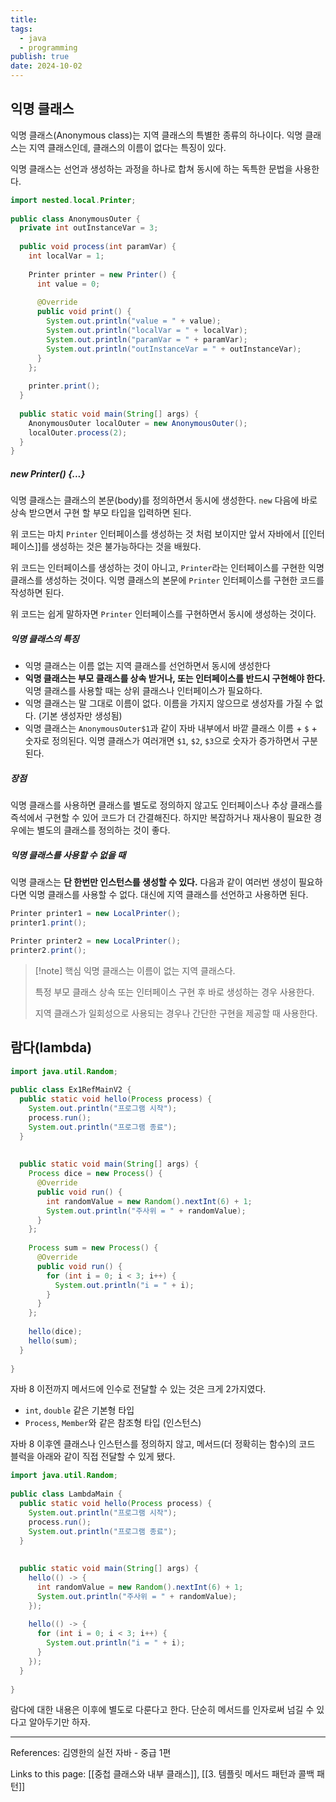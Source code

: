 ```yaml
---
title: 
tags:
  - java
  - programming
publish: true
date: 2024-10-02
---
```


## 익명 클래스
익명 클래스(Anonymous class)는 지역 클래스의 특별한 종류의 하나이다.
익명 클래스는 지역 클래스인데, 클래스의 이름이 없다는 특징이 있다.

익명 클래스는 선언과 생성하는 과정을 하나로 합쳐 동시에 하는 독특한 문법을 사용한다.

```java title="AnonymousOuter.java"
import nested.local.Printer;  
  
public class AnonymousOuter {  
  private int outInstanceVar = 3;  
  
  public void process(int paramVar) {  
    int localVar = 1;  
      
    Printer printer = new Printer() {  
      int value = 0;  
        
      @Override  
      public void print() {  
        System.out.println("value = " + value);  
        System.out.println("localVar = " + localVar);  
        System.out.println("paramVar = " + paramVar);  
        System.out.println("outInstanceVar = " + outInstanceVar);  
      }  
    };  
  
    printer.print();  
  }  
  
  public static void main(String[] args) {  
    AnonymousOuter localOuter = new AnonymousOuter();  
    localOuter.process(2);  
  }  
}
```
##### new Printer() {...}
익명 클래스는 클래스의 본문(body)를 정의하면서 동시에 생성한다. `new` 다음에 바로 상속 받으면서 구현 할 부모 타입을 입력하면 된다.

위 코드는 마치 `Printer` 인터페이스를 생성하는 것 처럼 보이지만 앞서 자바에서 [[인터페이스]]를 생성하는 것은 불가능하다는 것을 배웠다.

위 코드는 인터페이스를 생성하는 것이 아니고, `Printer`라는 인터페이스를 구현한 익명 클래스를 생성하는 것이다. 익명 클래스의 본문에 `Printer` 인터페이스를 구현한 코드를 작성하면 된다.

위 코드는 쉽게 말하자면 `Printer` 인터페이스를 구현하면서 동시에 생성하는 것이다.

##### 익명 클래스의 특징
- 익명 클래스는 이름 없는 지역 클래스를 선언하면서 동시에 생성한다
- **익명 클래스는 부모 클래스를 상속 받거나, 또는 인터페이스를 반드시 구현해야 한다.** 익명 클래스를 사용할 때는 상위 클래스나 인터페이스가 필요하다.
- 익명 클래스는 말 그대로 이름이 없다. 이름을 가지지 않으므로 생성자를 가질 수 없다. (기본 생성자만 생성됨)
- 익명 클래스는 `AnonymousOuter$1`과 같이 자바 내부에서 바깥 클래스 이름 + `$` + 숫자로 정의된다. 익명 클래스가 여러개면 `$1`, `$2`, `$3`으로 숫자가 증가하면서 구분된다.

##### 장점
익명 클래스를 사용하면 클래스를 별도로 정의하지 않고도 인터페이스나 추상 클래스를 즉석에서 구현할 수 있어 코드가 더 간결해진다. 하지만 복잡하거나 재사용이 필요한 경우에는 별도의 클래스를 정의하는 것이 좋다.

##### 익명 클래스를 사용할 수 없을 때
익명 클래스는 **단 한번만 인스턴스를 생성할 수 있다.** 다음과 같이 여러번 생성이 필요하다면 익명 클래스를 사용할 수 없다. 대신에 지역 클래스를 선언하고 사용하면 된다.

```java title="익명 클래스를 사용할 수 없을 때 예제"
Printer printer1 = new LocalPrinter();
printer1.print();

Printer printer2 = new LocalPrinter();
printer2.print();
```

> [!note] 핵심
> 익명 클래스는 이름이 없는 지역 클래스다.
> 
> 특정 부모 클래스 상속 또는 인터페이스 구현 후 바로 생성하는 경우 사용한다.
> 
> 지역 클래스가 일회성으로 사용되는 경우나 간단한 구현을 제공할 때 사용한다.

## 람다(lambda)
```java title="Ex1RefMainV2"
import java.util.Random;  
  
public class Ex1RefMainV2 {  
  public static void hello(Process process) {  
    System.out.println("프로그램 시작");  
    process.run();  
    System.out.println("프로그램 종료");  
  }  
  
  
  public static void main(String[] args) {  
    Process dice = new Process() {  
      @Override  
      public void run() {  
        int randomValue = new Random().nextInt(6) + 1;  
        System.out.println("주사위 = " + randomValue);  
      }  
    };  
  
    Process sum = new Process() {  
      @Override  
      public void run() {  
        for (int i = 0; i < 3; i++) {  
          System.out.println("i = " + i);  
        }  
      }  
    };  
  
    hello(dice);  
    hello(sum);  
  }  
  
}
```

자바 8 이전까지 메서드에 인수로 전달할 수 있는 것은 크게 2가지였다.
- `int`, `double` 같은 기본형 타입
- `Process`, `Member`와 같은 참조형 타입 (인스턴스)

자바 8 이후엔 클래스나 인스턴스를 정의하지 않고, 메서드(더 정확히는 함수)의 코드 블럭을 아래와 같이 직접 전달할 수 있게 됐다.

```java title="LambdaMain.java"
import java.util.Random;  
  
public class LambdaMain {  
  public static void hello(Process process) {  
    System.out.println("프로그램 시작");  
    process.run();  
    System.out.println("프로그램 종료");  
  }  
  
  
  public static void main(String[] args) {  
    hello(() -> {  
      int randomValue = new Random().nextInt(6) + 1;  
      System.out.println("주사위 = " + randomValue);  
    });  
  
    hello(() -> {  
      for (int i = 0; i < 3; i++) {  
        System.out.println("i = " + i);  
      }  
    });  
  }  
  
}
```

람다에 대한 내용은 이후에 별도로 다룬다고 한다. 단순히 메서드를 인자로써 넘길 수 있다고 알아두기만 하자.

---
References: 김영한의 실전 자바 - 중급 1편

Links to this page: [[중첩 클래스와 내부 클래스]], [[3. 템플릿 메서드 패턴과 콜백 패턴]]